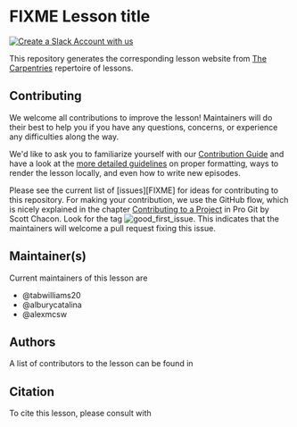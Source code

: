 # FIXME Lesson title

[![Create a Slack Account with us](https://img.shields.io/badge/Create_Slack_Account-The_Carpentries-071159.svg)](https://swc-slack-invite.herokuapp.com/)

This repository generates the corresponding lesson website from [The Carpentries](https://carpentries.org/) repertoire of lessons.

## Contributing

We welcome all contributions to improve the lesson! Maintainers will do their best to help you if you have any
questions, concerns, or experience any difficulties along the way.

We'd like to ask you to familiarize yourself with our [Contribution Guide](CONTRIBUTING.md) and have a look at
the [more detailed guidelines][lesson-example] on proper formatting, ways to render the lesson locally, and even
how to write new episodes.

Please see the current list of [issues][FIXME] for ideas for contributing to this
repository. For making your contribution, we use the GitHub flow, which is
nicely explained in the chapter [Contributing to a Project](https://git-scm.com/book/en/v2/GitHub-Contributing-to-a-Project) in Pro Git
by Scott Chacon.
Look for the tag ![good\_first\_issue](https://img.shields.io/badge/-good%20first%20issue-gold.svg). This indicates that the maintainers will welcome a pull request fixing this issue.

## Maintainer(s)

Current maintainers of this lesson are

- @tabwilliams20
- @alburycatalina
- @alexmcsw

## Authors

A list of contributors to the lesson can be found in <AUTHORS>

## Citation

To cite this lesson, please consult with <CITATION>

[lesson-example]: https://carpentries.github.io/lesson-example



